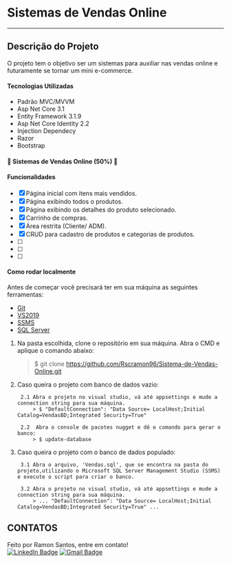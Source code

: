 # Sistemas de Vendas Online
---
## Descrição do Projeto

O projeto tem o objetivo ser um sistemas para auxiliar nas vendas online e futuramente se tornar um mini e-commerce.

#### Tecnologias Utilizadas

- Padrão MVC/MVVM
- Asp Net Core 3.1
- Entity Framework 3.1.9
- Asp Net Core Identity 2.2 
- Injection Dependecy
- Razor
- Bootstrap

#### 🚧 Sistemas de Vendas Online (50%) 🚧

#### Funcionalidades

- [x] Página inicial com itens mais vendidos.
- [x] Página exibindo todos o produtos.
- [x] Página exibindo os detalhes do produto selecionado.
- [x] Carrinho de compras.
- [x] Área restrita (Cliente/ ADM).
- [x] CRUD para cadastro de produtos e categorias de produtos.
- [ ] 
- [ ] 
- [ ] 
      
#### Como rodar localmente

Antes de começar você precisará ter em sua máquina as seguintes ferramentas:
- [Git](https://git-scm.com)
- [VS2019](https://visualstudio.microsoft.com/pt-br/)
- [SSMS](https://docs.microsoft.com/pt-br/sql/ssms/download-sql-server-management-studio-ssms?view=sql-server-ver15)
- [SQL Server](https://www.microsoft.com/pt-br/sql-server/sql-server-downloads)

1. Na pasta escolhida, clone o repositório em sua máquina. Abra o CMD e aplique o comando abaixo:
      > $ git clone <https://github.com/Rscramon96/Sistema-de-Vendas-Online.git>
      
2. Caso queira o projeto com banco de dados vazio:

        2.1 Abra o projeto no visual studio, vá até appsettings e mude a connection string para sua máquina.
            > $ "DefaultConnection": "Data Source= LocalHost;Initial Catalog=VendasBD;Integrated Security=True"
      
        2.2  Abra o console de pacotes nugget e dê o comando para gerar o banco:
            > $ update-database

3. Caso queira o projeto com o banco de dados populado:

        3.1 Abra o arquivo, 'Vendas.sql', que se encontra na pasta do projeto,utilizando o Microsoft SQL Server Management Studio (SSMS) e execute o script para criar o banco.
  
        3.2 Abra o projeto no visual studio, vá até appsettings e mude a connection string para sua máquina.
            > ... "DefaultConnection": "Data Source= LocalHost;Initial Catalog=VendasBD;Integrated Security=True" ...  

## CONTATOS

Feito por Ramon Santos, entre em contato! <br/>
[![LinkedIn Badge](https://img.shields.io/badge/-Ramon-blue?style=flat-square&logo=Linkedin&logoColor=white&link=https://www.linkedin.com/in/ramon-santos-25041996/)](https://www.linkedin.com/in/ramon-santos-25041996/)
[![Gmail Badge](https://img.shields.io/badge/-rscramon95@gmail.com-c14438?style=flat-square&logo=Gmail&logoColor=white&link=mailto:rscramon95@gmail.com)](mailto:rscramon95@gmail.com)

